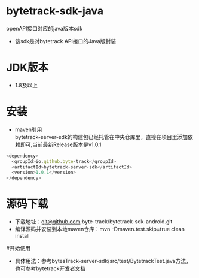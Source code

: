 # bytetrack-sdk-java
openAPI接口对应的java版本sdk
- 该sdk是对bytetrack API接口的Java版封装

# JDK版本
- 1.8及以上

# 安装
- maven引用
<br/>bytetrack-server-sdk的构建包已经托管在中央仓库里，直接在项目里添加依赖即可,当前最新Release版本是v1.0.1
```javascript
<dependency>
  <groupId>io.github.byte-track</groupId>
  <artifactId>bytetrack-server-sdk</artifactId>
  <version>1.0.1</version>
</dependency>
```
# 源码下载
- 下载地址：git@github.com:byte-track/bytetrack-sdk-android.git
- 编译源码并安装到本地maven仓库：mvn -Dmaven.test.skip=true clean install

#开始使用
- 具体用法：参考bytesTrack-server-sdk/src/test/BytetrackTest.java方法，也可参考bytetrack开发者文档
